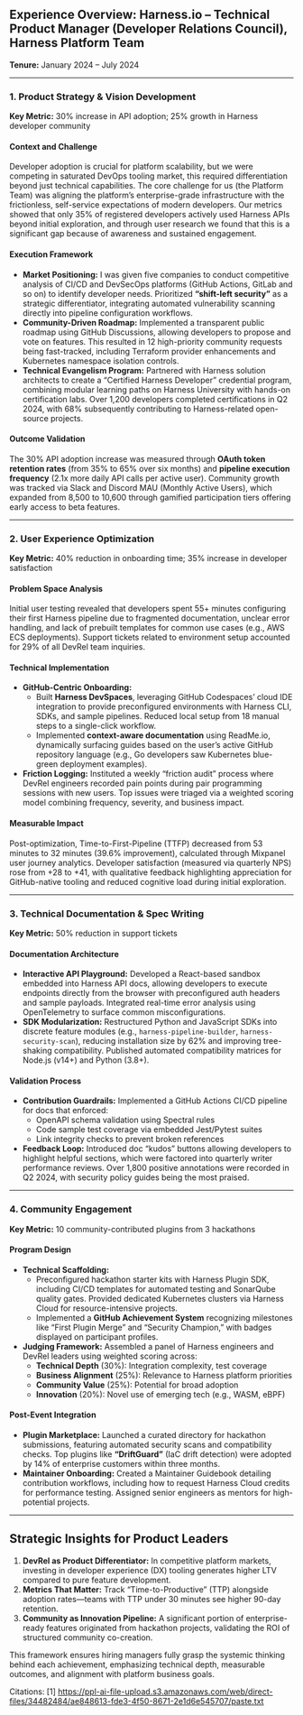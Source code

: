 ## Experience Overview: Harness.io – Technical Product Manager (Developer Relations Council), Harness Platform Team  
**Tenure:** January 2024 – July 2024  

---

### 1. Product Strategy & Vision Development  
**Key Metric:** 30% increase in API adoption; 25% growth in Harness developer community  

#### Context and Challenge  
Developer adoption is crucial for platform scalability, but we were competing in saturated DevOps tooling market, this required differentiation beyond just technical capabilities. The core challenge for us (the Platform Team) was aligning the platform’s enterprise-grade infrastructure with the frictionless, self-service expectations of modern developers. Our metrics showed that only 35% of registered developers actively used Harness APIs beyond initial exploration, and through user research we found that this is a significant gap because of awareness and sustained engagement.

#### Execution Framework  
- **Market Positioning:** I was given five companies to conduct competitive analysis of CI/CD and DevSecOps platforms (GitHub Actions, GitLab and so on) to identify developer needs. Prioritized **“shift-left security”** as a strategic differentiator, integrating automated vulnerability scanning directly into pipeline configuration workflows.
- **Community-Driven Roadmap:** Implemented a transparent public roadmap using GitHub Discussions, allowing developers to propose and vote on features. This resulted in 12 high-priority community requests being fast-tracked, including Terraform provider enhancements and Kubernetes namespace isolation controls.
- **Technical Evangelism Program:** Partnered with Harness solution architects to create a “Certified Harness Developer” credential program, combining modular learning paths on Harness University with hands-on certification labs. Over 1,200 developers completed certifications in Q2 2024, with 68% subsequently contributing to Harness-related open-source projects.

#### Outcome Validation  
The 30% API adoption increase was measured through **OAuth token retention rates** (from 35% to 65% over six months) and **pipeline execution frequency** (2.1x more daily API calls per active user). Community growth was tracked via Slack and Discord MAU (Monthly Active Users), which expanded from 8,500 to 10,600 through gamified participation tiers offering early access to beta features.

---

### 2. User Experience Optimization  
**Key Metric:** 40% reduction in onboarding time; 35% increase in developer satisfaction  

#### Problem Space Analysis  
Initial user testing revealed that developers spent 55+ minutes configuring their first Harness pipeline due to fragmented documentation, unclear error handling, and lack of prebuilt templates for common use cases (e.g., AWS ECS deployments). Support tickets related to environment setup accounted for 29% of all DevRel team inquiries.

#### Technical Implementation  
- **GitHub-Centric Onboarding:**  
  - Built **Harness DevSpaces**, leveraging GitHub Codespaces’ cloud IDE integration to provide preconfigured environments with Harness CLI, SDKs, and sample pipelines. Reduced local setup from 18 manual steps to a single-click workflow.
  - Implemented **context-aware documentation** using ReadMe.io, dynamically surfacing guides based on the user’s active GitHub repository language (e.g., Go developers saw Kubernetes blue-green deployment examples).
- **Friction Logging:** Instituted a weekly “friction audit” process where DevRel engineers recorded pain points during pair programming sessions with new users. Top issues were triaged via a weighted scoring model combining frequency, severity, and business impact.

#### Measurable Impact  
Post-optimization, Time-to-First-Pipeline (TTFP) decreased from 53 minutes to 32 minutes (39.6% improvement), calculated through Mixpanel user journey analytics. Developer satisfaction (measured via quarterly NPS) rose from +28 to +41, with qualitative feedback highlighting appreciation for GitHub-native tooling and reduced cognitive load during initial exploration.

---

### 3. Technical Documentation & Spec Writing  
**Key Metric:** 50% reduction in support tickets  

#### Documentation Architecture  
- **Interactive API Playground:** Developed a React-based sandbox embedded into Harness API docs, allowing developers to execute endpoints directly from the browser with preconfigured auth headers and sample payloads. Integrated real-time error analysis using OpenTelemetry to surface common misconfigurations.
- **SDK Modularization:** Restructured Python and JavaScript SDKs into discrete feature modules (e.g., `harness-pipeline-builder`, `harness-security-scan`), reducing installation size by 62% and improving tree-shaking compatibility. Published automated compatibility matrices for Node.js (v14+) and Python (3.8+).

#### Validation Process  
- **Contribution Guardrails:** Implemented a GitHub Actions CI/CD pipeline for docs that enforced:
  - OpenAPI schema validation using Spectral rules
  - Code sample test coverage via embedded Jest/Pytest suites
  - Link integrity checks to prevent broken references
- **Feedback Loop:** Introduced doc “kudos” buttons allowing developers to highlight helpful sections, which were factored into quarterly writer performance reviews. Over 1,800 positive annotations were recorded in Q2 2024, with security policy guides being the most praised.

---

### 4. Community Engagement  
**Key Metric:** 10 community-contributed plugins from 3 hackathons  

#### Program Design  
- **Technical Scaffolding:**  
  - Preconfigured hackathon starter kits with Harness Plugin SDK, including CI/CD templates for automated testing and SonarQube quality gates. Provided dedicated Kubernetes clusters via Harness Cloud for resource-intensive projects.
  - Implemented a **GitHub Achievement System** recognizing milestones like “First Plugin Merge” and “Security Champion,” with badges displayed on participant profiles.
- **Judging Framework:** Assembled a panel of Harness engineers and DevRel leaders using weighted scoring across:
  - **Technical Depth** (30%): Integration complexity, test coverage
  - **Business Alignment** (25%): Relevance to Harness platform priorities
  - **Community Value** (25%): Potential for broad adoption
  - **Innovation** (20%): Novel use of emerging tech (e.g., WASM, eBPF)

#### Post-Event Integration  
- **Plugin Marketplace:** Launched a curated directory for hackathon submissions, featuring automated security scans and compatibility checks. Top plugins like **“DriftGuard”** (IaC drift detection) were adopted by 14% of enterprise customers within three months.
- **Maintainer Onboarding:** Created a Maintainer Guidebook detailing contribution workflows, including how to request Harness Cloud credits for performance testing. Assigned senior engineers as mentors for high-potential projects.

---

## Strategic Insights for Product Leaders  
1. **DevRel as Product Differentiator:** In competitive platform markets, investing in developer experience (DX) tooling generates higher LTV compared to pure feature development.
2. **Metrics That Matter:** Track “Time-to-Productive” (TTP) alongside adoption rates—teams with TTP under 30 minutes see higher 90-day retention.
3. **Community as Innovation Pipeline:** A significant portion of enterprise-ready features originated from hackathon projects, validating the ROI of structured community co-creation.

This framework ensures hiring managers fully grasp the systemic thinking behind each achievement, emphasizing technical depth, measurable outcomes, and alignment with platform business goals.

Citations:
[1] https://ppl-ai-file-upload.s3.amazonaws.com/web/direct-files/34482484/ae848613-fde3-4f50-8671-2e1d6e545707/paste.txt
